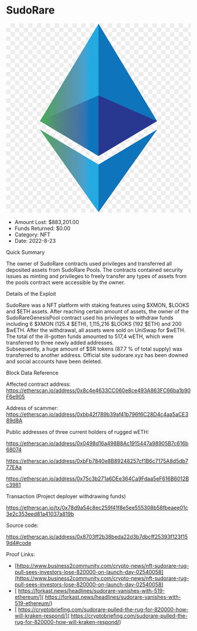 # SudoRare
![SudoRare](/rektimages/SudoRare.png)
- Amount Lost: $883,201.00
- Funds Returned: $0.00
- Category: NFT
- Date: 2022-8-23

Quick Summary

The owner of SudoRare contracts used privileges and transferred all deposited assets from SudoRare Pools. The contracts contained security issues as minting and privileges to freely transfer any types of assets from the pools contract were accessible by the owner. 

  


Details of the Exploit

SudoRare was a NFT platform with staking features using $XMON, $LOOKS and $ETH assets. After reaching certain amount of assets, the owner of the SudoRareGenesisPool contract used his privileges to withdraw funds including 6 $XMON (125.4 $ETH), 1,115,216 $LOOKS (192 $ETH) and 200 $wETH. After the withdrawal, all assets were sold on UniSwap for $wETH. The total of the ill-gotten funds amounted to 517,4 wETH, which were transferred to three newly added addresses.   
Subsequently, a huge amount of $SR tokens (87.7 % of total supply) was transferred to another address. Official site sudorare.xyz has been downed and social accounts have been deleted.

  


Block Data Reference

Affected contract address: https://etherscan.io/address/0x8c4e4633CC060e8ce493A863FC66ba1b90F6e905

Address of scammer: https://etherscan.io/address/0xbb42f789b39af41b796f6C28D4c4aa5aCE389d8A

Public addresses of three current holders of rugged wETH:

https://etherscan.io/address/0x0498d16a498B8Ac1915447a98905B7c616b68074

https://etherscan.io/address/0xbFb7840e8B89248257cf1B6c7175A8d5db777EAa

https://etherscan.io/address/0x75c3b271a6DEe364Ca9Fdaa5eF616B6012Bc3981

Transaction (Project deployer withdrawing funds)

https://etherscan.io/tx/0x78d9a54c8ec259f41f8e5ee555308b58fbeaee01c3e2c353eed81a41037a819b

Source code:

https://etherscan.io/address/0x8703ff2b38beda22d3b7dbcff25393f123f159d4#code


Proof Links:
- [https://www.business2community.com/crypto-news/nft-sudorare-rug-pull-sees-investors-lose-820000-on-launch-day-02540058](https://www.business2community.com/crypto-news/nft-sudorare-rug-pull-sees-investors-lose-820000-on-launch-day-02540058)
- [ https://forkast.news/headlines/sudorare-vanishes-with-519-ethereum/]( https://forkast.news/headlines/sudorare-vanishes-with-519-ethereum/)
- [ https://cryptobriefing.com/sudorare-pulled-the-rug-for-820000-how-will-kraken-respond/]( https://cryptobriefing.com/sudorare-pulled-the-rug-for-820000-how-will-kraken-respond/)


